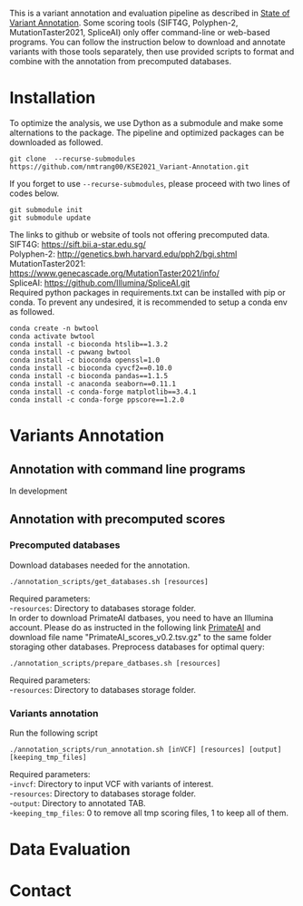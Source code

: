 This is a variant annotation and evaluation pipeline as described in [State of Variant Annotation](). Some scoring tools (SIFT4G, Polyphen-2, MutationTaster2021, SpliceAI) only offer command-line or web-based programs. You can follow the instruction below to download and annotate variants with those tools separately, then use provided scripts to format and combine with the annotation from precomputed databases.

# Installation
To optimize the analysis, we use Dython as a submodule and make some alternations to the package. The pipeline and optimized packages can be downloaded as followed.
```
git clone  --recurse-submodules https://github.com/nmtrang00/KSE2021_Variant-Annotation.git
```
If you forget to use ```--recurse-submodules```, please proceed with two lines of codes below.
```
git submodule init
git submodule update
```
The links to github or website of tools not offering precomputed data.\
SIFT4G: https://sift.bii.a-star.edu.sg/ \
Polyphen-2: http://genetics.bwh.harvard.edu/pph2/bgi.shtml \
MutationTaster2021: https://www.genecascade.org/MutationTaster2021/info/ \
SpliceAI: https://github.com/Illumina/SpliceAI.git \
Required python packages in requirements.txt can be installed with pip or conda. To prevent any undesired, it is recommended to setup a conda env as followed.
```
conda create -n bwtool
conda activate bwtool
conda install -c bioconda htslib==1.3.2
conda install -c pwwang bwtool
conda install -c bioconda openssl=1.0
conda install -c bioconda cyvcf2==0.10.0
conda install -c bioconda pandas==1.1.5
conda install -c anaconda seaborn==0.11.1
conda install -c conda-forge matplotlib==3.4.1
conda install -c conda-forge ppscore==1.2.0
```

# Variants Annotation
## Annotation with command line programs
In development
## Annotation with precomputed scores
### Precomputed databases
Download databases needed for the annotation.
```
./annotation_scripts/get_databases.sh [resources]
```
Required parameters:\
-```resources```: Directory to databases storage folder.\
In order to download PrimateAI datbases, you need to have an Illumina account. Please do as instructed in the following link [PrimateAI](https://basespace.illumina.com/s/yYGFdGih1rXL) and download file name "PrimateAI_scores_v0.2.tsv.gz" to the same folder storaging other databases.
Preprocess databases for optimal query:
```
./annotation_scripts/prepare_datbases.sh [resources]
```
Required parameters:\
-```resources```: Directory to databases storage folder.
### Variants annotation
Run the following script
```
./annotation_scripts/run_annotation.sh [inVCF] [resources] [output] [keeping_tmp_files]
```
Required parameters:\
-```invcf```: Directory to input VCF with variants of interest.\
-```resources```: Directory to databases storage folder.\
-```output```: Directory to annotated TAB.\
-```keeping_tmp_files```: 0 to remove all tmp scoring files, 1 to keep all of them.

# Data Evaluation

# Contact


